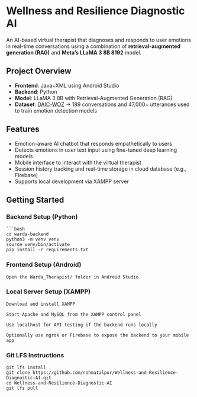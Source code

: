 # Wellness and Resilience Diagnostic AI

An AI-based virtual therapist that diagnoses and responds to user emotions in real-time conversations using a combination of **retrieval-augmented generation (RAG)** and **Meta’s LLaMA 3 8B 8192** model.


##  Project Overview

- **Frontend**: Java+XML using Android Studio 
- **Backend**: Python 
- **Model**: LLaMA 3 8B with Retrieval-Augmented Generation (RAG) 
- **Dataset**: [DAIC-WOZ](https://dcapswoz.ict.usc.edu/wwwdaicwoz/) 
  → 189 conversations and 47,000+ utterances used to train emotion detection models


## Features

- Emotion-aware AI chatbot that responds empathetically to users
- Detects emotions in user text input using fine-tuned deep learning models
- Mobile interface to interact with the virtual therapist
- Session history tracking and real-time storage in cloud database (e.g., Firebase)
- Supports local development via XAMPP server

##  Getting Started

###  Backend Setup (Python)

    ```bash
    cd warda-backend
    python3 -m venv venv
    source venv/bin/activate
    pip install -r requirements.txt


###  Frontend Setup (Android)

    Open the Warda_Therapist/ folder in Android Studio

###  Local Server Setup (XAMPP)

    Download and install XAMPP

    Start Apache and MySQL from the XAMPP control panel

    Use localhost for API testing if the backend runs locally

    Optionally use ngrok or Firebase to expose the backend to your mobile app

###  Git LFS Instructions

    git lfs install
    git clone https://github.com/rohmatalpur/Wellness-and-Resilience-Diagnostic-AI.git
    cd Wellness-and-Resilience-Diagnostic-AI
    git lfs pull
